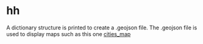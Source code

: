 # hh

A dictionary structure is printed to create a .geojson file. The .geojson file is used to display maps such as this one [cities_map](https://github.com/marchhombre/Solving-issues/blob/master/Create%20geojson%20files%20for%20map%20display/cities_map.geojson)
